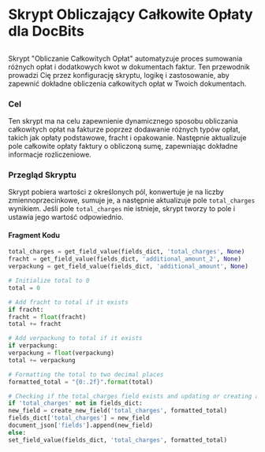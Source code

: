 # Skrypt Obliczający Całkowite Opłaty dla DocBits

##

Skrypt "Obliczanie Całkowitych Opłat" automatyzuje proces sumowania różnych opłat i dodatkowych kwot w dokumentach faktur. Ten przewodnik prowadzi Cię przez konfigurację skryptu, logikę i zastosowanie, aby zapewnić dokładne obliczenia całkowitych opłat w Twoich dokumentach.

### Cel

Ten skrypt ma na celu zapewnienie dynamicznego sposobu obliczania całkowitych opłat na fakturze poprzez dodawanie różnych typów opłat, takich jak opłaty podstawowe, fracht i opakowanie. Następnie aktualizuje pole całkowite opłaty faktury o obliczoną sumę, zapewniając dokładne informacje rozliczeniowe.

### Przegląd Skryptu

Skrypt pobiera wartości z określonych pól, konwertuje je na liczby zmiennoprzecinkowe, sumuje je, a następnie aktualizuje pole `total_charges` wynikiem. Jeśli pole `total_charges` nie istnieje, skrypt tworzy to pole i ustawia jego wartość odpowiednio.

#### Fragment Kodu
```python
total_charges = get_field_value(fields_dict, 'total_charges', None)
fracht = get_field_value(fields_dict, 'additional_amount_2', None)
verpackung = get_field_value(fields_dict, 'additional_amount', None)

# Initialize total to 0
total = 0

# Add fracht to total if it exists
if fracht:
fracht = float(fracht)
total += fracht

# Add verpackung to total if it exists
if verpackung:
verpackung = float(verpackung)
total += verpackung

# Formatting the total to two decimal places
formatted_total = "{0:.2f}".format(total)

# Checking if the total_charges field exists and updating or creating accordingly
if 'total_charges' not in fields_dict:
new_field = create_new_field('total_charges', formatted_total)
fields_dict['total_charges'] = new_field
document_json['fields'].append(new_field)
else:
set_field_value(fields_dict, 'total_charges', formatted_total)
```

